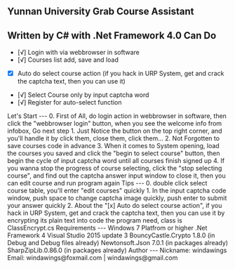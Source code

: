 Yunnan University Grab Course Assistant
---
Written by C# with .Net Framework 4.0</b>
</b>
Can Do
---
- [√] Login with via webbrowser in software</b>
- [√] Courses list add, save and load</b>
- [x] Auto do select course action (if you hack in URP System, get and crack the captcha text, then you can use it)</b>
- [√] Select Course only by input captcha word</b>
- [√] Register for auto-select function</b>
</b>
Let's Start
---
0. First of All, do login action in webbrowser in software, then click the "webbrowser login" button, when you see the welcome info from infobox, Go next step</b>
1. Just Notice the button on the top right corner, and you'll handle it by click them, close them, click them...</b>
2. Not Forgotten to save courses code in advance</b>
3. When it comes to System opening, load the courses you saved and click the "begin to select course" button, then begin the cycle of input captcha word until all courses finish signed up
4. If you wanna stop the progress of course selecting, click the "stop selecting course", and find out the captcha answer input window to close it, then you can edit course and run program again
</b>
Tips
---
0. double click select course table, you'll enter "edit courses" quickly</b>
1. In the input captcha code window, push space to change captcha image quickly, push enter to submit your answer quickly</b>
2. About the "[x] Auto do select course action", if you hack in URP System, get and crack the captcha text, then you can use it by encrypting its plain text into code the program need, class is ClassEncrypt.cs</b>
</b>
Requirements
---
Windows 7 Platfrom or higher</b>
.Net Framework 4</b>
Visual Studio 2015 update 3</b>
BouncyCastle.Crypto 1.8.0 (in Debug and Debug files already)</b>
Newtonsoft.Json 7.0.1 (in packages already)</b>
SharpZipLib.0.86.0 (in packages already)</b>
</b>
Author
---
Nickname: windawings
Email: windawings@foxmail.com | windawings@gmail.com
